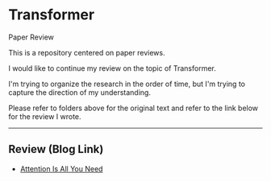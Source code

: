 # Transformer

Paper Review

This is a repository centered on paper reviews.

I would like to continue my review on the topic of Transformer.

I'm trying to organize the research in the order of time, but I'm trying to capture the direction of my understanding.

Please refer to folders above for the original text and refer to the link below for the review I wrote.

__________

## Review (Blog Link)

- [Attention Is All You Need](https://seollane22.tistory.com/20)
